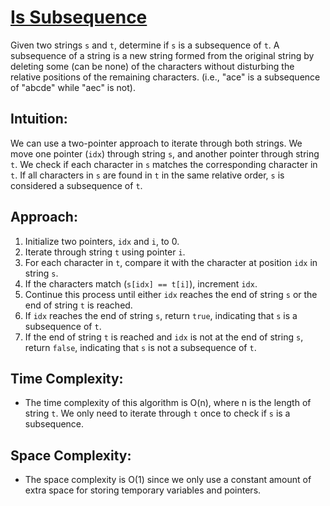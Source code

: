 # [Is Subsequence](https://leetcode.com/problems/is-subsequence/)
Given two strings `s` and `t`, determine if `s` is a subsequence of `t`. A subsequence of a string is a new string formed from the original string by deleting some (can be none) of the characters without disturbing the relative positions of the remaining characters. (i.e., "ace" is a subsequence of "abcde" while "aec" is not).

## Intuition:
We can use a two-pointer approach to iterate through both strings. We move one pointer (`idx`) through string `s`, and another pointer through string `t`. We check if each character in `s` matches the corresponding character in `t`. If all characters in `s` are found in `t` in the same relative order, `s` is considered a subsequence of `t`.

## Approach:
1. Initialize two pointers, `idx` and `i`, to 0.
2. Iterate through string `t` using pointer `i`.
3. For each character in `t`, compare it with the character at position `idx` in string `s`.
4. If the characters match (`s[idx] == t[i]`), increment `idx`.
5. Continue this process until either `idx` reaches the end of string `s` or the end of string `t` is reached.
6. If `idx` reaches the end of string `s`, return `true`, indicating that `s` is a subsequence of `t`.
7. If the end of string `t` is reached and `idx` is not at the end of string `s`, return `false`, indicating that `s` is not a subsequence of `t`.

## Time Complexity:
- The time complexity of this algorithm is O(n), where n is the length of string `t`. We only need to iterate through `t` once to check if `s` is a subsequence.

## Space Complexity:
- The space complexity is O(1) since we only use a constant amount of extra space for storing temporary variables and pointers.